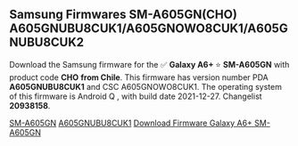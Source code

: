 <h2>Samsung Firmwares SM-A605GN(CHO) A605GNUBU8CUK1/A605GNOWO8CUK1/A605GNUBU8CUK2</h2>
Download the Samsung firmware for the ✅ <strong>Galaxy A6+ </strong> ⭐ <strong>SM-A605GN</strong> with product code <strong>CHO</strong> <strong> from Chile</strong>. This firmware has version number PDA <strong>A605GNUBU8CUK1</strong> and CSC A605GNOWO8CUK1. The operating system of this firmware is Android Q , with build date 2021-12-27. Changelist <strong>20938158</strong>.

[SM-A605GN](https://samfirm.shop/samsung/model/SM-A605GN)
[A605GNUBU8CUK1](https://samfirm.shop/samsung/pda/A605GNUBU8CUK1)
[Download Firmware Galaxy A6+ SM-A605GN](https://samfirm.shop/samsung/firmware/485673)
